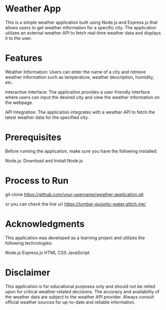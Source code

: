 # Weather App

This is a simple weather application built using Node.js and Express.js that allows users to get weather information for a specific city. The application utilizes an external weather API to fetch real-time weather data and displays it to the user.

# Features

Weather Information: Users can enter the name of a city and retrieve weather information such as temperature, weather description, humidity, etc.

Interactive Interface: The application provides a user-friendly interface where users can input the desired city and view the weather information on the webpage.

API Integration: The application integrates with a weather API to fetch the latest weather data for the specified city.

# Prerequisites

Before running the application, make sure you have the following installed:

Node.js: Download and Install Node.js

# Process to Run
git clone https://github.com/your-username/weather-application.git

or you can check the live url https://lumbar-quixotic-water.glitch.me/

# Acknowledgments

This application was developed as a learning project and utilizes the following technologies:

Node.js
Express.js
HTML
CSS
JavaScript

# Disclaimer

This application is for educational purposes only and should not be relied upon for critical weather-related decisions. The accuracy and availability of the weather data are subject to the weather API provider. Always consult official weather sources for up-to-date and reliable information.
